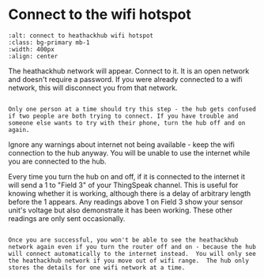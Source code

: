 # Connect to the wifi hotspot

```{image} connect-to-heathackhub.png
:alt: connect to heathackhub wifi hotspot
:class: bg-primary mb-1
:width: 400px
:align: center
```
The heathackhub network will appear.  Connect to it.  It is an open network and doesn't require a password. If you were already connected to a wifi network, this will disconnect you from that network.

```{admonition} One at a time

Only one person at a time should try this step - the hub gets confused if two people are both trying to connect. If you have trouble and someone else wants to try with their phone, turn the hub off and on again.
```

Ignore any warnings about internet not being available - keep the wifi connection to the hub anyway. You will be unable to use the internet while you are connected to the hub.

Every time you turn the hub on and off, if it is connected to the internet it will send a 1 to "Field 3" of your ThingSpeak channel.  This is useful for knowing whether it is working, although there is a delay of arbitrary length before the 1 appears.  Any readings above 1 on Field 3 show your sensor unit's voltage but also demonstrate it has been working.  These other readings are only sent occasionally.

```{admonition} Important

Once you are successful, you won't be able to see the heathackhub network again even if you turn the router off and on - because the hub will connect automatically to the internet instead.  You will only see the heathackhub network if you move out of wifi range.  The hub only stores the details for one wifi network at a time.
```
